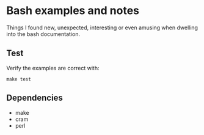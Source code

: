 # Bash examples and notes

Things I found new, unexpected, interesting or even amusing when dwelling into
the bash documentation.


## Test

Verify the examples are correct with:
```
make test
```


## Dependencies

* make
* cram
* perl
